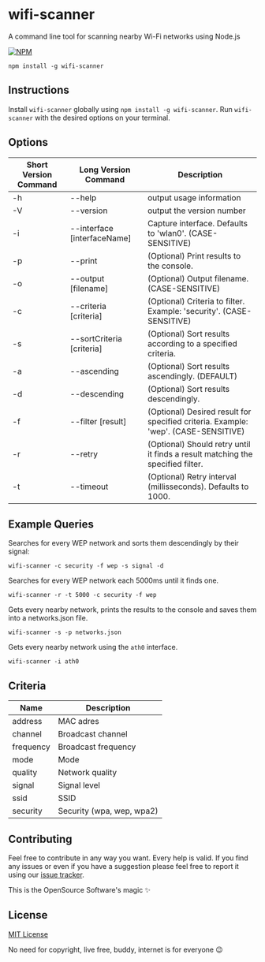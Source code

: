 # wifi-scanner
A command line tool for scanning nearby Wi-Fi networks using Node.js

[![NPM](https://nodei.co/npm/wifi-scanner.png)](https://nodei.co/npm/wifi-scanner/)

```
npm install -g wifi-scanner
```


## Instructions

Install `wifi-scanner` globally using `npm install -g wifi-scanner`.
Run `wifi-scanner` with the desired options on your terminal.


## Options

| Short Version Command | Long Version Command | Description |
| --------------------- |--------------------- | ----------- |
| -h | --help                         | output usage information |
| -V | --version                      | output the version number |
| -i | --interface [interfaceName]    | Capture interface. Defaults to 'wlan0'. (CASE-SENSITIVE) |
| -p | --print                        | (Optional) Print results to the console. |
| -o | --output [filename]            | (Optional) Output filename. (CASE-SENSITIVE) |
| -c | --criteria [criteria]          | (Optional) Criteria to filter. Example: 'security'. (CASE-SENSITIVE) |
| -s | --sortCriteria [criteria]      | (Optional) Sort results according to a specified criteria. |
| -a | --ascending                    | (Optional) Sort results ascendingly. (DEFAULT) |
| -d | --descending                   |(Optional) Sort results descendingly.
| -f | --filter [result]              | (Optional) Desired result for specified criteria. Example: 'wep'. (CASE-SENSITIVE)|
| -r | --retry                        | (Optional) Should retry until it finds a result matching the specified filter. |
| -t | --timeout                      | (Optional) Retry interval (millisseconds). Defaults to 1000. |


## Example Queries

Searches for every WEP network and sorts them descendingly by their signal:
```
wifi-scanner -c security -f wep -s signal -d
```

Searches for every WEP network each 5000ms until it finds one.
```
wifi-scanner -r -t 5000 -c security -f wep
```

Gets every nearby network, prints the results to the console and saves them into a networks.json file.
```
wifi-scanner -s -p networks.json
```

Gets every nearby network using the `ath0` interface. 
```
wifi-scanner -i ath0
```


## Criteria

| Name           | Description                                      |
| -------------- | ------------------------------------------------ |
| address        | MAC adres                                        |
| channel        | Broadcast channel                                |
| frequency      | Broadcast frequency                              |
| mode           | Mode                                             |
| quality        | Network quality                                  |
| signal         | Signal level                                     |
| ssid           | SSID                                             |
| security       | Security (wpa, wep, wpa2)                        |


## Contributing

Feel free to contribute in any way you want. Every help is valid.
If you find any issues or even if you have a suggestion please feel free to report it using our [issue tracker](https://github.com/lucasfcosta/wifi-scanner/issues).

This is the OpenSource Software's magic :sparkles:


## License

[MIT License](https://en.wikipedia.org/wiki/MIT_License)

No need for copyright, live free, buddy, internet is for everyone :wink:
